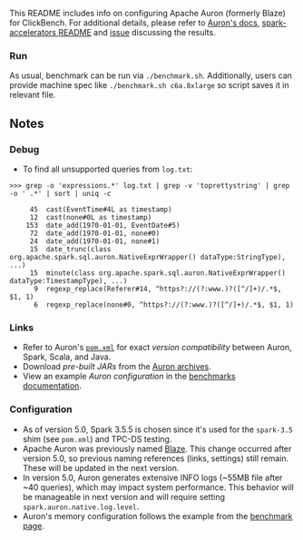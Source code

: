 This README includes info on configuring Apache Auron (formerly Blaze) for ClickBench. For additional details, please refer to [Auron's docs](https://auron.apache.org/), [spark-accelerators README](../spark/README-accelerators.md) and [issue](https://github.com/apache/auron/issues/1287) discussing the results.

### Run

As usual, benchmark can be run via `./benchmark.sh`. Additionally, users can provide machine spec like `./benchmark.sh c6a.8xlarge` so script saves it in relevant file.

## Notes

### Debug

- To find all unsupported queries from `log.txt`:
```
>>> grep -o 'expressions.*' log.txt | grep -v 'toprettystring' | grep -o ' .*' | sort | uniq -c

     45  cast(EventTime#4L as timestamp)
     12  cast(none#0L as timestamp)
    153  date_add(1970-01-01, EventDate#5)
     72  date_add(1970-01-01, none#0)
     24  date_add(1970-01-01, none#1)
     15  date_trunc(class org.apache.spark.sql.auron.NativeExprWrapper() dataType:StringType), ...)
     15  minute(class org.apache.spark.sql.auron.NativeExprWrapper() dataType:TimestampType), ...)
      9  regexp_replace(Referer#14, ^https?://(?:www.)?([^/]+)/.*$, $1, 1)
      6  regexp_replace(none#0, ^https?://(?:www.)?([^/]+)/.*$, $1, 1)
```

### Links

- Refer to Auron's [`pom.xml`](https://github.com/apache/auron/blob/v5.0.0/pom.xml) for exact _version compatibility_ between Auron, Spark, Scala, and Java.
- Download _pre-built JARs_ from the [Auron archives](https://auron.apache.org/archives).
- View an example _Auron configuration_ in the [benchmarks documentation](https://auron.apache.org/documents/benchmarks.html#benchmark-configuration).

### Configuration

- As of version 5.0, Spark 3.5.5 is chosen since it's used for the `spark-3.5` shim (see `pom.xml`) and TPC-DS testing.
- Apache Auron was previously named [Blaze](https://github.com/apache/auron/issues/1168). This change occurred after version 5.0, so previous naming references (links, settings) still remain. These will be updated in the next version.
- In version 5.0, Auron generates extensive INFO logs (~55MB file after ~40 queries), which may impact system performance. This behavior will be manageable in next version and will require setting `spark.auron.native.log.level`.
- Auron's memory configuration follows the example from the [benchmark page](https://auron.apache.org/documents/benchmarks.html#benchmark-configuration).

